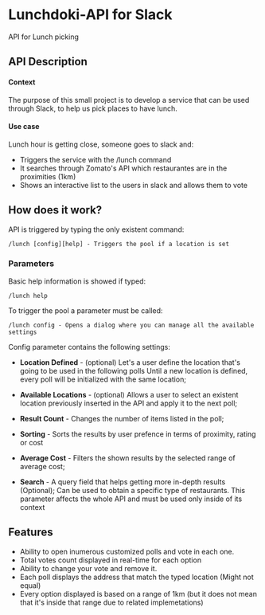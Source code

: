 # Lunchdoki-API for Slack
API for Lunch picking

## API Description
#### Context
The purpose of this small project is to develop a service that can be used through Slack, to help us pick places to have lunch.

#### Use case
Lunch hour is getting close, someone goes to slack and:

- Triggers the service with the /lunch command
- It searches through Zomato's API which restaurantes are in the proximities (1km)
- Shows an interactive list to the users in slack and allows them to vote 
 
## How does it work?

API is triggered by typing the only existent command:

`/lunch [config][help] - Triggers the pool if a location is set`

### Parameters

Basic help information is showed if typed:

`/lunch help`

To trigger the pool a parameter must be called:

`/lunch config - Opens a dialog where you can manage all the available settings`

Config parameter contains the following settings:

- **Location Defined** - (optional) Let's a user define the location that's going to be used in the following polls
Until a new location is defined, every poll will be initialized with the same location;

- **Available Locations** - (optional) Allows a user to select an existent location previously inserted in the API and apply 
it to the next poll;

- **Result Count** - Changes the number of items listed in the poll;

- **Sorting** - Sorts the results by user prefence in terms of proximity, rating or cost

- **Average Cost** - Filters the shown results by the selected range of average cost;

- **Search** - A query field that helps getting more in-depth results (Optional); Can be used to obtain a specific type of restaurants. This parameter affects the whole API and must be used only inside of its context

## Features

- Ability to open inumerous customized polls and vote in each one.
- Total votes count displayed in real-time for each option
- Ability to change your vote and remove it.
- Each poll displays the address that match the typed location (Might not equal)
- Every option displayed is based on a range of 1km (but it does not mean that it's inside that range due to 
related implemetations)